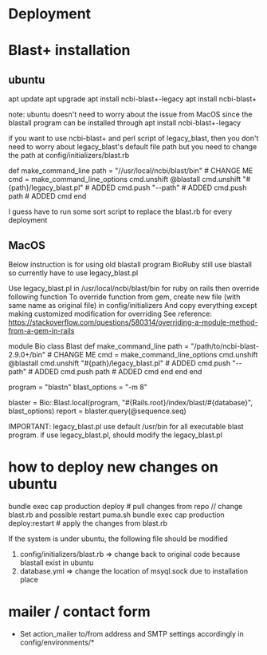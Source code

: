 # Deployment

# Blast+ installation
## ubuntu
apt update
apt upgrade
apt install ncbi-blast+-legacy
apt install ncbi-blast+

note: ubuntu doesn't need to worry about the issue from MacOS since the blastall program can be installed 
through apt install ncbi-blast+-legacy

if you want to use ncbi-blast+ and perl script of legacy_blast, then
you don't need to worry about legacy_blast's default file path
but you need to change the path at config/initializers/blast.rb

def make_command_line
  path = "//usr/local/ncbi/blast/bin"  # CHANGE ME
  cmd = make_command_line_options
  cmd.unshift @blastall
  cmd.unshift "#{path}/legacy_blast.pl"    # ADDED
  cmd.push "--path"                        # ADDED
  cmd.push path                            # ADDED
  cmd
end

I guess have to run some sort script to replace the blast.rb for every deployment

## MacOS
Below instruction is for using old blastall program 
BioRuby still use blastall so currently have to use legacy_blast.pl

Use legacy_blast.pl in /usr/local/ncbi/blast/bin for ruby on rails
then override following function 
To override function from gem, create new file (with same name as original file) in config/initializers
And copy everything except making customized modification for overriding
See reference: https://stackoverflow.com/questions/580314/overriding-a-module-method-from-a-gem-in-rails

module Bio
  class Blast
    def make_command_line
      path = "/path/to/ncbi-blast-2.9.0+/bin"  # CHANGE ME
      cmd = make_command_line_options
      cmd.unshift @blastall
      cmd.unshift "#{path}/legacy_blast.pl"    # ADDED
      cmd.push "--path"                        # ADDED
      cmd.push path                            # ADDED
      cmd
    end
  end
end

program = "blastn"
blast_options = "-m 8"

blaster = Bio::Blast.local(program, "#{Rails.root}/index/blast/#{database}", blast_options)
report = blaster.query(@sequence.seq)

IMPORTANT:
legacy_blast.pl use default /usr/bin for all executable blast program.
if use legacy_blast.pl, should modify the legacy_blast.pl

# how to deploy new changes on ubuntu
bundle exec cap production deploy # pull changes from repo
// change blast.rb and possible restart puma.sh
bundle exec cap production deploy:restart # apply the changes from blast.rb

If the system is under ubuntu, the following file should be modified
1. config/initializers/blast.rb => change back to original code because blastall exist in ubuntu
2. database.yml => change the location of msyql.sock due to installation place

# mailer / contact form
- Set action_mailer to/from address and SMTP settings accordingly in config/environments/*